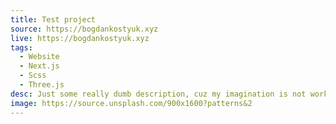 ```yaml
---
title: Test project
source: https://bogdankostyuk.xyz
live: https://bogdankostyuk.xyz
tags:
  - Website
  - Next.js
  - Scss
  - Three.js
desc: Just some really dumb description, cuz my imagination is not working today :)
image: https://source.unsplash.com/900x1600?patterns&2
---
```

